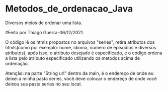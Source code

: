 # Metodos_de_ordenacao_Java
Diversos meios de ordenar uma lista. 

#Feito por Thiago Guerra-06/12/2021.

O código lê os htmls propostos no arquivos "series", retira atributos dos htmls(como por exemplo: nome, idioma, numero de episodios e diversos atributos), após isso,
o atributo desejado é especificado, e o código ordena a lista pelo atributo especificado utilizando os metodos acima de ordenação.

Atenção: na parte "String url" dentro da main, é o endereço de onde eu deixei a minha pasta series, você deve colocar o endereço de onde você deixou sua pasta series
no seu local.

<i class="fab fa-java"></i>
